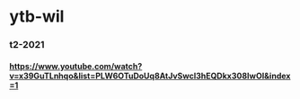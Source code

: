 # ytb-wil




### t2-2021
#### https://www.youtube.com/watch?v=x39GuTLnhqo&list=PLW6OTuDoUq8AtJvSwcl3hEQDkx308IwOl&index=1
